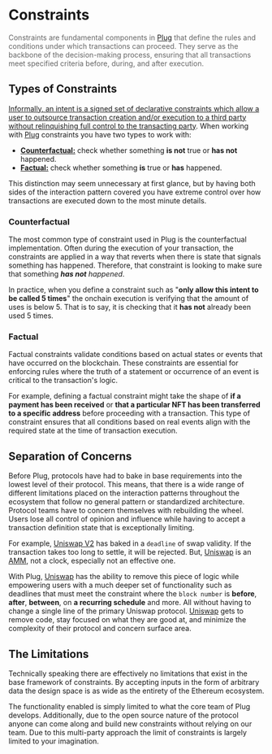 # Constraints

<span style="color: rgba(0,0,0,0.6)">Constraints are fundamental components in [Plug](https://onplug.io) that define the rules and conditions under which transactions can proceed. They serve as the backbone of the decision-making process, ensuring that all transactions meet specified criteria before, during, and after execution.</span>

## Types of Constraints

[Informally, an intent is a signed set of declarative constraints which allow a user to outsource transaction creation and/or execution to a third party without relinquishing full control to the transacting party](https://www.paradigm.xyz/2023/06/intents). When working with [Plug](https://onplug.io) constraints you have two types to work with:

- [**Counterfactual:**](#counterfactual) check whether something **is not** true or **has not** happened.
- [**Factual:**](#factual) check whether something **is** true or **has** happened.

This distinction may seem unnecessary at first glance, but by having both sides of the interaction pattern covered you have extreme control over how transactions are executed down to the most minute details.

### Counterfactual

The most common type of constraint used in Plug is the counterfactual implementation. Often during the execution of your transaction, the constraints are applied in a way that reverts when there is state that signals something has happened. Therefore, that constraint is looking to make sure that something _**has not** happened_.

In practice, when you define a constraint such as "**only allow this intent to be called 5 times**" the onchain execution is verifying that the amount of uses is below 5. That is to say, it is checking that it **has not** already been used 5 times.

### Factual

Factual constraints validate conditions based on actual states or events that have occurred on the blockchain. These constraints are essential for enforcing rules where the truth of a statement or occurrence of an event is critical to the transaction's logic.

For example, defining a factual constraint might take the shape of **if a payment has been received** or **that a particular NFT has been transferred to a specific address** before proceeding with a transaction. This type of constraint ensures that all conditions based on real events align with the required state at the time of transaction execution.

## Separation of Concerns

Before Plug, protocols have had to bake in base requirements into the lowest level of their protocol. This means, that there is a wide range of different limitations placed on the interaction patterns throughout the ecosystem that follow no general pattern or standardized architecture. Protocol teams have to concern themselves with rebuilding the wheel. Users lose all control of opinion and influence while having to accept a transaction definition state that is exceptionally limiting.

For example, [Uniswap V2](https://docs.uniswap.org/contracts/v2/overview) has baked in a `deadline` of swap validity. If the transaction takes too long to settle, it will be rejected. But, [Uniswap](https://uniswap.org/) is an [AMM](https://docs.uniswap.org/concepts/uniswap-protocol), not a clock, especially not an effective one.

With Plug, [Uniswap](https://uniswap.org/) has the ability to remove this piece of logic while empowering users with a much deeper set of functionality such as deadlines that must meet the constraint where the `block number` is **before**, **after**, **between**, on **a recurring schedule** and more. All without having to change a single line of the primary Uniswap protocol. [Uniswap](https://uniswap.org/) gets to remove code, stay focused on what they are good at, and minimize the complexity of their protocol and concern surface area.

## The Limitations

Technically speaking there are effectively no limitations that exist in the base framework of constraints. By accepting inputs in the form of arbitrary data the design space is as wide as the entirety of the Ethereum ecosystem.

The functionality enabled is simply limited to what the core team of Plug develops. Additionally, due to the open source nature of the protocol anyone can come along and build new constraints without relying on our team. Due to this multi-party approach the limit of constraints is largely limited to your imagination.
